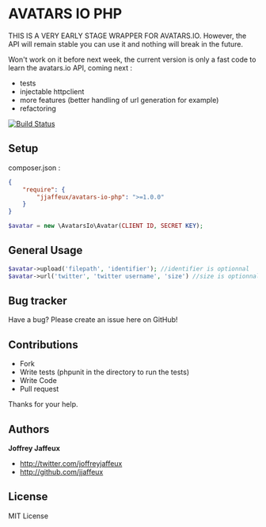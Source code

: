 AVATARS IO PHP
==============

THIS IS A VERY EARLY STAGE WRAPPER FOR AVATARS.IO. However, the API will remain stable you can use it and nothing will break in the future.

Won't work on it before next week, the current version is only a fast code to learn the avatars.io API, coming next :
- tests
- injectable httpclient
- more features (better handling of url generation for example)
- refactoring


[![Build Status](https://secure.travis-ci.org/jjaffeux/avatars-io-php.png?branch=master)](http://travis-ci.org/jjaffeux/avatars-io-php)


Setup
-----
composer.json :
``` json
{
    "require": {
        "jjaffeux/avatars-io-php": ">=1.0.0"
    }
}
```
``` php
$avatar = new \AvatarsIo\Avatar(CLIENT ID, SECRET KEY);
``` 

General Usage
-------------

``` php
$avatar->upload('filepath', 'identifier'); //identifier is optionnal
$avatar->url('twitter', 'twitter username', 'size') //size is optionnal, can be small, medium, large
``` 


Bug tracker
-----------

Have a bug? Please create an issue here on GitHub!


Contributions
-------------

* Fork
* Write tests (phpunit in the directory to run the tests)
* Write Code
* Pull request

Thanks for your help.


Authors
-------

**Joffrey Jaffeux**

+ http://twitter.com/joffreyjaffeux
+ http://github.com/jjaffeux

License
---------------------

MIT License
